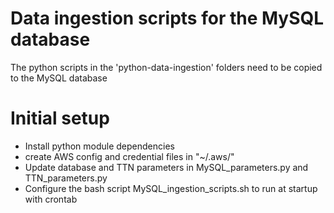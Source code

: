 # Data ingestion scripts for the MySQL database
The python scripts in the 'python-data-ingestion' folders need to be copied to the MySQL database 


# Initial setup

- Install python module dependencies
- create AWS config and credential files in "~/.aws/"
- Update database and TTN parameters in MySQL_parameters.py and TTN_parameters.py
- Configure the bash script MySQL_ingestion_scripts.sh to run at startup with crontab 

